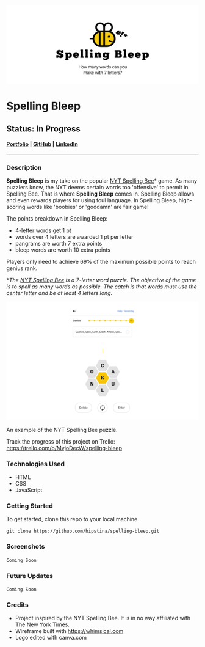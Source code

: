 ![NYT spelling bee example](spelling-bleep-logo.png)

# Spelling Bleep
## Status: **In Progress**
#### [Portfolio](https://christinapadilla.com) | [GitHub](https://github.com/hipstina) | [LinkedIn](https://linkedin.com/in/hipstina)
***
### **Description** 

**Spelling Bleep** is my take on the popular [NYT Spelling Bee](https://www.nytimes.com/puzzles/spelling-bee)* game. As many puzzlers know, the NYT deems certain words too 'offensive' to permit in Spelling Bee. That is where **Spelling Bleep** comes in. Spelling Bleep allows and even rewards players for using foul language. In Spelling Bleep, high-scoring words like 'boobies' or 'goddamn' are fair game!

The points breakdown in Spelling Bleep: 
  + 4-letter words get 1 pt 
  + words over 4 letters are awarded 1 pt per letter
  + pangrams are worth 7 extra points 
  + bleep words are worth 10 extra points
  
Players only need to achieve 69% of the maximum possible points to reach genius rank. 

**The [NYT Spelling Bee](https://www.nytimes.com/puzzles/spelling-bee) is a 7-letter word puzzle. The objective of the game is to spell as many words as possible. The catch is that words must use the center letter and be at least 4 letters long.*

![NYT spelling bee example](spelling-bee-example.png)
<caption>An example of the NYT Spelling Bee puzzle.</caption>

Track the progress of this project on Trello: https://trello.com/b/MvjoDecW/spelling-bleep


### **Technologies Used**
* HTML
* CSS
* JavaScript


### **Getting Started**
To get started, clone this repo to your local machine.
```
git clone https://github.com/hipstina/spelling-bleep.git
```


### **Screenshots**
`Coming Soon`

### **Future Updates**
`Coming Soon`

### **Credits**
+ Project inspired by the NYT Spelling Bee. It is in no way affiliated with The New York Times.
+ Wireframe built with https://whimsical.com
+ Logo edited with canva.com
